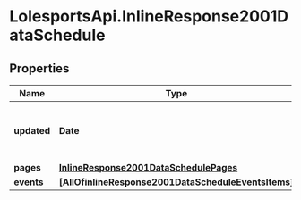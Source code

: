 # LolesportsApi.InlineResponse2001DataSchedule

## Properties
Name | Type | Description | Notes
------------ | ------------- | ------------- | -------------
**updated** | **Date** | The time the data presented was last updated | 
**pages** | [**InlineResponse2001DataSchedulePages**](InlineResponse2001DataSchedulePages.md) |  | 
**events** | **[AllOfinlineResponse2001DataScheduleEventsItems]** |  | 
